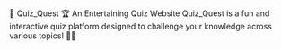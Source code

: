 🎯 Quiz_Quest
🏆 An Entertaining Quiz Website
Quiz_Quest is a fun and interactive quiz platform designed to challenge your knowledge across various topics! 🧠💡

